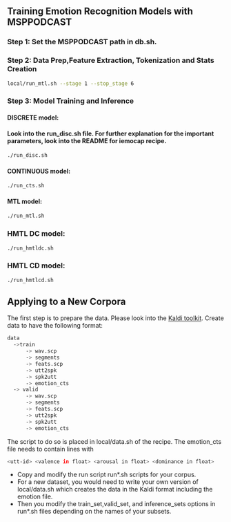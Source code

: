 ## Training Emotion Recognition Models with MSPPODCAST

### Step 1: Set the MSPPODCAST path in db.sh. 

### Step 2: Data Prep,Feature Extraction, Tokenization and Stats Creation
 
```bash
local/run_mtl.sh --stage 1 --stop_stage 6
```

### Step 3: Model Training and Inference

#### DISCRETE model: 
#### Look into the run_disc.sh file. For further explanation for the important parameters, look into the README for iemocap recipe. 
```bash
./run_disc.sh
```

#### CONTINUOUS model: 
```bash
./run_cts.sh
```

#### MTL model:
```bash
./run_mtl.sh
```

### HMTL DC model:
```bash
./run_hmtldc.sh
```

### HMTL CD model:
```bash
./run_hmtlcd.sh
```

## Applying to a New Corpora 

The first step is to prepare the data. Please look into the [Kaldi toolkit](https://kaldi-asr.org/doc/data_prep.html).
Create data to have the following format: 

```bash
data 
  ->train
      -> wav.scp 
      -> segments
      -> feats.scp
      -> utt2spk
      -> spk2utt
      -> emotion_cts 
  -> valid 
      -> wav.scp 
      -> segments
      -> feats.scp
      -> utt2spk
      -> spk2utt
      -> emotion_cts 
```

The script to do so is placed in local/data.sh of the recipe.
The emotion_cts file needs to contain lines with 

```bash
<utt-id> <valence in float> <arousal in float> <dominance in float>
```

- Copy and modify the run script run\*.sh scripts for your corpus. 
- For a new dataset, you would need to write your own version of local/data.sh which creates the data in the Kaldi format including the emotion file. 
- Then you modify the train_set,valid_set, and inference_sets options in run\*.sh files depending on the names of your subsets. 


